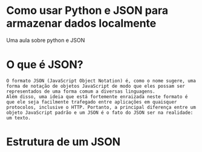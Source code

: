 # Como usar Python e JSON para armazenar dados localmente
Uma aula sobre python e JSON

# O que é JSON?

    O formato JSON (JavaScript Object Notation) é, como o nome sugere, uma forma de notação de objetos JavaScript de modo que eles possam ser representados de uma forma comum a diversas linguagens.
    Além disso, uma ideia que está fortemente enraizada neste formato é que ele seja facilmente trafegado entre aplicações em quaisquer protocolos, inclusive o HTTP. Portanto, a principal diferença entre um objeto JavaScript padrão e um JSON é o fato do JSON ser na realidade: um texto.

# Estrutura de um JSON
